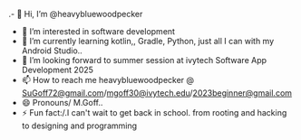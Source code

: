 

.- 👋 Hi, I’m @heavybluewoodpecker
- 👀 I’m interested in software development 
- 🌱 I’m currently learning kotlin,, Gradle, Python, just all I can with my Android Studio..
- 💞️ I’m looking forward to summer session at ivytech Software App Development 2025
- 📫 How to reach me heavybluewoodpecker @ SuGoff72@gmail.com/mgoff30@ivytech.edu/2023beginner@gmail.com
- 😄 Pronouns/ M.Goff..
- ⚡ Fun fact:/.I can't wait to get
 back in school. from rooting and hacking to designing and programming 

<!---
heavybluewoodpecker/heavybluewoodpecker-my-new-repo is special ✨ repository because its `README.md` (this file) appears on your GitHub profile.
You can click the Preview link to take a look at your changes.
--->
